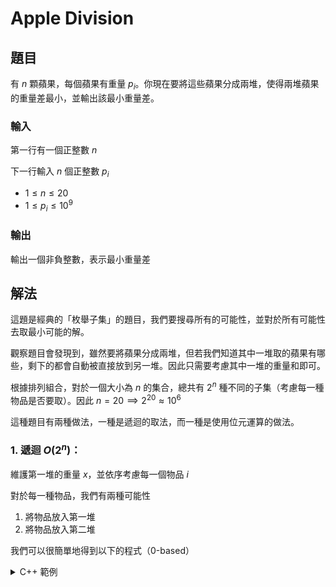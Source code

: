 Apple Division
===

題目
---
有 $n$ 顆蘋果，每個蘋果有重量 $p_i$。你現在要將這些蘋果分成兩堆，使得兩堆蘋果的重量差最小，並輸出該最小重量差。

### 輸入

第一行有一個正整數 $n$

下一行輸入 $n$ 個正整數 $p_i$

- $1 \le n \le 20$
- $1 \le p_i \le 10^9$

### 輸出

輸出一個非負整數，表示最小重量差


解法
---

這題是經典的「枚舉子集」的題目，我們要搜尋所有的可能性，並對於所有可能性去取最小可能的解。

觀察題目會發現到，雖然要將蘋果分成兩堆，但若我們知道其中一堆取的蘋果有哪些，剩下的都會自動被直接放到另一堆。因此只需要考慮其中一堆的重量和即可。

根據排列組合，對於一個大小為 $n$ 的集合，總共有 $2^n$ 種不同的子集（考慮每一種物品是否要取）。因此 $n = 20 \implies 2^{20} \approx 10^6$

這種題目有兩種做法，一種是遞迴的取法，而一種是使用位元運算的做法。

### 1. 遞迴 $O(2^n)$：

維護第一堆的重量 $x$，並依序考慮每一個物品 $i$

對於每一種物品，我們有兩種可能性
1. 將物品放入第一堆
2. 將物品放入第二堆

我們可以很簡單地得到以下的程式（0-based）

<details>
<summary>C++ 範例 </summary>
```cpp
#include <bits/stdc++.h>
#define int long long
#define IO ios_base::sync_with_stdio(0), cin.tie(0)
 
using namespace std;
 
int n, sum, ans = 1e18, arr[25];
 
void cal(int now, int val) {
    if(now == n) {
        ans = min(ans, abs(abs(sum - val) - val));
        return;
    }
    cal(now + 1, val + arr[now]);
    cal(now + 1, val);
}
 
signed main() {
    IO;
    cin >> n;
    for(int i = 0; i < n; i++) {
        cin >> arr[i];
        sum += arr[i];
    }
    cal(0, 0);
    cout << ans;
}
```
</details>

遞迴下去即可搜尋完所有的可能性

### 2. 位元枚舉 $O(n2^n)$

假設我們將選取物品當作是 $1$，而不選當作是 $0$

則我們可以將所有可能性列出來（以下為 $3$ 顆蘋果的可能性）：

$$000, 001, 010, 011, 100, 101, 110, 111$$

會發現這八種其實若看成二進位的形式，會恰好能表示 $0 \sim (2^n-1)$ 的每一個數字，因此，我們可以使用一個 for 迴圈，並使用位元運算的方式去判斷答案。

**Note:** 儘管這個方式比前一個多了一個 $n$，但實際上跑起來的時間不會差太多（遞迴很慢），也可以注意到其實 $n$ 很小，對於整體答案的影響並不大

**Note 2:** 這個問題是 Subset Sum 問題的變種，實際上這個問題為 NP-Complete 的問題，現在是否有足夠快速的演算法仍為未知。但同樣題目的變種「背包問題」則是動態規劃的經典問題，當值域被限制時，可以用更快的方式解決問題

